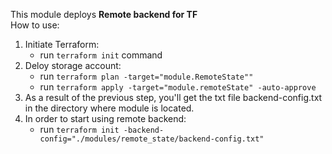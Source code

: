 This module deploys **Remote backend for TF**  
How to use:
1. Initiate Terraform: 
	* run ```terraform init``` command
2. Deloy storage account:   
	* run ```terraform plan -target="module.RemoteState""```
	* run ```terraform apply -target="module.remoteState" -auto-approve```
3. As a result of the previous step, you'll get the txt file backend-config.txt in the directory where module is located.
4. In order to start using remote backend:
	* run ```terraform init -backend-config="./modules/remote_state/backend-config.txt"```
